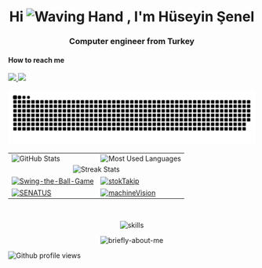 

<h1 align="center">Hi <img src="https://raw.githubusercontent.com/Tarikul-Islam-Anik/Animated-Fluent-Emojis/master/Emojis/Hand%20gestures/Waving%20Hand.png" alt="Waving Hand" width="25" height="25" /> , I'm Hüseyin Şenel</h1>
<h3 align="center">Computer engineer from Turkey</h3>

   <h4> How to reach me </h4>
   <a href="https://www.linkedin.com/in/h%C3%BCseyin-%C5%9Fenel/"> <img src="https://img.shields.io/badge/LinkedIn-Huseyin%20Senel-blue?style=flat-square&logo=linkedin" /> </a>
   <a href="mailto:huseyin0senel@gmail.com"> <img src="https://img.shields.io/badge/Gmail-huseyin0senel@gmail.com-red?style=flat-square&logo=gmail" /> </a>
<br/>
<br/>


<picture>
  <source media="(prefers-color-scheme: dark)" srcset="https://raw.githubusercontent.com/Huseyin-Senel/Huseyin-Senel/output/github-contribution-grid-snake-dark.svg">
  <source media="(prefers-color-scheme: light)" srcset="https://raw.githubusercontent.com/Huseyin-Senel/Huseyin-Senel/output/github-contribution-grid-snake.svg">
  <img alt="github contribution grid snake animation" src="https://raw.githubusercontent.com/Huseyin-Senel/Huseyin-Senel/output/github-contribution-grid-snake.svg">
</picture>


<table cellspacing="0" cellpadding="0">  
   <tr>   
      <td>
         <picture>
            <source
                    srcset="https://github-readme-stats.vercel.app/api?username=Huseyin-Senel&show_icons=true&theme=radical&hide_border=true&border_radius=20&show=reviews"
                    media="(prefers-color-scheme: dark)"
                    />
            <img height=220 src="https://github-readme-stats.vercel.app/api?username=Huseyin-Senel&show_icons=true&theme=buefy&hide_border=true&border_radius=20&show=reviews&bg_color=f6f8fa" alt="GitHub Stats" />
         </picture>
      </td>
      <td>
          <picture>
            <source
                    srcset="https://github-readme-stats.vercel.app/api/top-langs/?username=Huseyin-Senel&layout=compact&theme=radical&hide_border=true&border_radius=20"
                    media="(prefers-color-scheme: dark)"
                    />
            <img height=220 src="https://github-readme-stats.vercel.app/api/top-langs/?username=Huseyin-Senel&layout=compact&theme=buefy&hide_border=true&border_radius=20&bg_color=f6f8fa" alt="Most Used Languages" />
         </picture>
     </td>    
  </tr>
  <tr>
    <td colspan=2 align="center">
        <picture>
            <source
                    srcset="https://streak-stats.demolab.com?user=Huseyin-Senel&theme=radical&hide_border=true&border_radius=20&date_format=%5BY%20%5DM%20j"
                    media="(prefers-color-scheme: dark)"
                    />
            <img height=220 src="https://streak-stats.demolab.com?user=Huseyin-Senel&theme=buefy&hide_border=true&border_radius=20&date_format=%5BY%20%5DM%20j" alt="Streak Stats" />
         </picture>
    </td>       
  </tr>
   <tr>
      <td>
         <a href="https://github.com/Huseyin-Senel/Swing-the-Ball-Game">
            <picture>
               <source
                       srcset="https://github-readme-stats.vercel.app/api/pin/?username=Huseyin-Senel&repo=Swing-the-Ball-Game&theme=radical&hide_border=true&border_radius=20"
                       media="(prefers-color-scheme: dark)"
                       />
               <img height=150 width=470 align="center" src="https://github-readme-stats.vercel.app/api/pin/?username=Huseyin-Senel&repo=Swing-the-Ball-Game&theme=buefy&hide_border=true&border_radius=20&bg_color=f6f8fa" alt="Swing-the-Ball-Game" />
            </picture>
         </a>
      </td>
      <td>
         <a href="https://github.com/Huseyin-Senel/stokTakip">
          <picture>
            <source
                    srcset="https://github-readme-stats.vercel.app/api/pin/?username=Huseyin-Senel&repo=stokTakip&theme=radical&hide_border=true&border_radius=20"
                    media="(prefers-color-scheme: dark)"
                    />
            <img height=150 width=470 align="center" height=220 src="https://github-readme-stats.vercel.app/api/pin/?username=Huseyin-Senel&repo=stokTakip&theme=buefy&hide_border=true&border_radius=20&bg_color=f6f8fa" alt="stokTakip" />
         </picture>
         </a>
      </td>
   </tr>
    <tr>
      <td>
         <a href="https://github.com/Huseyin-Senel/SENATUS">
            <picture>
               <source
                     srcset="https://github-readme-stats.vercel.app/api/pin/?username=Huseyin-Senel&repo=SENATUS&theme=radical&hide_border=true&border_radius=20"
                     media="(prefers-color-scheme: dark)"
                     />
               <img height=150 width=470 align="center" src="https://github-readme-stats.vercel.app/api/pin/?username=Huseyin-Senel&repo=SENATUS&theme=buefy&hide_border=true&border_radius=20" alt="SENATUS" />
            </picture>
         </a>
      </td>
      <td>
         <a href="https://github.com/Huseyin-Senel/machineVision">
            <picture>
               <source
                     srcset="https://github-readme-stats.vercel.app/api/pin/?username=Huseyin-Senel&repo=machineVision&theme=radical&hide_border=true&border_radius=20"
                     media="(prefers-color-scheme: dark)"
                     />
               <img height=150 width=470 align="center" src="https://github-readme-stats.vercel.app/api/pin/?username=Huseyin-Senel&repo=machineVision&theme=buefy&hide_border=true&border_radius=20" alt="machineVision" />
            </picture>
         </a>
      </td>
   </tr>
</table>

<br/>

<p align="center">
    <img src="https://skillicons.dev/icons?i=visualstudio,mysql,sqlite,matlab,vue,py,dotnet,androidstudio,cs,arduino,mongodb,nginx,unity,vscode,css,html,js,java,linux,nodejs,stackoverflow,dart,github,flutter,bootstrap&perline=13" alt="skills" />
</p>

   <div align=center>
      <picture>
            <source
                    srcset="https://readme-typing-svg.herokuapp.com?font=Fira+Code&size=32&center=true&weight=500&pause=1000&color=FE428E&width=600&lines=Hi+there+I'm+Hüseyin+Şenel+%F0%9F%91%8B;Computer+Engineer+%F0%9F%96%A5;from+Turkey+%F0%9F%87%B9%F0%9F%87%B7"
                    media="(prefers-color-scheme: dark)"
                    />
            <img src="https://readme-typing-svg.herokuapp.com?font=Fira+Code&size=32&center=true&weight=500&pause=1000&color=8D71DB&width=600&lines=Hi+there+I'm+Hüseyin+Şenel+%F0%9F%91%8B;Computer+Engineer+%F0%9F%96%A5;from+Turkey+%F0%9F%87%B9%F0%9F%87%B7" alt="briefly-about-me" />
         </picture>
    </div>
   
   <!--![Github profile views](https://gpvc.arturio.dev/Huseyin-Senel)-->
   ![Github profile views](https://komarev.com/ghpvc/?username=Huseyin-Senel&color=brightgreen&style=flat-square)
  
